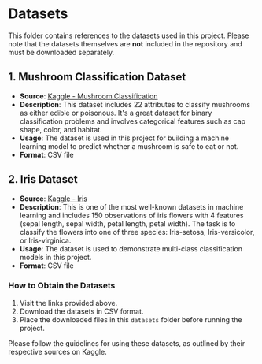 # Datasets

This folder contains references to the datasets used in this project. Please note that the datasets themselves are **not** included in the repository and must be downloaded separately.

## 1. Mushroom Classification Dataset
- **Source**: [Kaggle - Mushroom Classification](https://www.kaggle.com/datasets/uciml/mushroom-classification)
- **Description**: This dataset includes 22 attributes to classify mushrooms as either edible or poisonous. It's a great dataset for binary classification problems and involves categorical features such as cap shape, color, and habitat.
- **Usage**: The dataset is used in this project for building a machine learning model to predict whether a mushroom is safe to eat or not.
- **Format**: CSV file

## 2. Iris Dataset
- **Source**: [Kaggle - Iris](https://www.kaggle.com/datasets/uciml/iris)
- **Description**: This is one of the most well-known datasets in machine learning and includes 150 observations of iris flowers with 4 features (sepal length, sepal width, petal length, petal width). The task is to classify the flowers into one of three species: Iris-setosa, Iris-versicolor, or Iris-virginica.
- **Usage**: The dataset is used to demonstrate multi-class classification models in this project.
- **Format**: CSV file

### How to Obtain the Datasets
1. Visit the links provided above.
2. Download the datasets in CSV format.
3. Place the downloaded files in this `datasets` folder before running the project.

Please follow the guidelines for using these datasets, as outlined by their respective sources on Kaggle.

